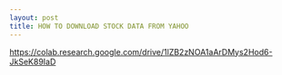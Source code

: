 ```yaml
---
layout: post
title: HOW TO DOWNLOAD STOCK DATA FROM YAHOO
---
```


https://colab.research.google.com/drive/1lZB2zNOA1aArDMys2Hod6-JkSeK89IaD


